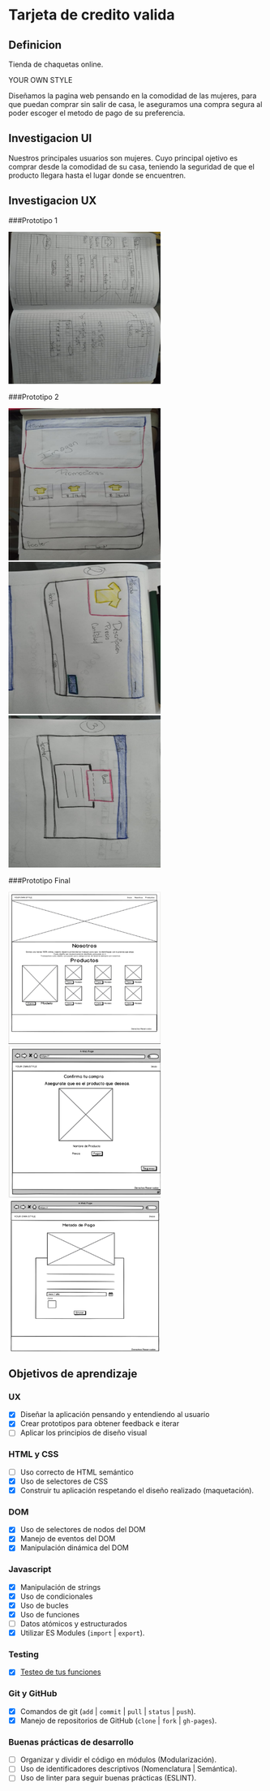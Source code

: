 # Tarjeta de credito valida

## Definicion

Tienda de chaquetas online.
 
YOUR OWN STYLE

Diseñamos la pagina web pensando en la comodidad de las mujeres, para que puedan comprar sin salir de casa, le aseguramos una compra segura al poder escoger el metodo de pago de su preferencia.

## Investigacion UI

Nuestros principales usuarios son mujeres. Cuyo principal ojetivo es comprar desde la comodidad de su casa, teniendo la seguridad de que el producto llegara hasta el lugar donde se encuentren.

## Investigacion UX

###Prototipo 1

<img src="src/imagenes/prototipo1.jpeg" height="300" width="300">

###Prototipo 2

<img src="src/imagenes/prototipo2A.jpeg" height="300" width="300">
<img src="src/imagenes/prototipo2B.jpeg" height="300" width="300">
<img src="src/imagenes/prototipo2C.jpeg" height="300" width="300">

###Prototipo Final

<img src="src/imagenes/modelo1.png" height="300" width="300">
<img src="src/imagenes/modelo2.png" height="300" width="300">
<img src="src/imagenes/modelo3.png" height="300" width="300">



## Objetivos de aprendizaje

### UX

* [x] Diseñar la aplicación pensando y entendiendo al usuario
* [x] Crear prototipos para obtener feedback e iterar
* [ ] Aplicar los principios de diseño visual

### HTML y CSS

* [ ] Uso correcto de HTML semántico
* [x] Uso de selectores de CSS
* [x] Construir tu aplicación respetando el diseño realizado (maquetación).

### DOM

* [x] Uso de selectores de nodos del DOM
* [x] Manejo de eventos del DOM
* [x] Manipulación dinámica del DOM

### Javascript

* [x] Manipulación de strings
* [x] Uso de condicionales
* [x] Uso de bucles
* [x] Uso de funciones
* [ ] Datos atómicos y estructurados
* [x] Utilizar ES Modules (`import` | `export`).

### Testing

* [x] [Testeo de tus funciones](https://jestjs.io/docs/es-ES/getting-started)

### Git y GitHub

* [x] Comandos de git (`add` | `commit` | `pull` | `status` | `push`).
* [x] Manejo de repositorios de GitHub (`clone` | `fork` | `gh-pages`).

### Buenas prácticas de desarrollo

* [ ] Organizar y dividir el código en módulos (Modularización).
* [ ] Uso de identificadores descriptivos (Nomenclatura | Semántica).
* [ ] Uso de linter para seguir buenas prácticas (ESLINT).